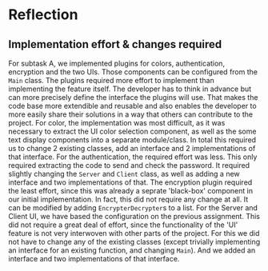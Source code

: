 # Reflection

## Implementation effort & changes required
For subtask A, we implemented plugins for colors, authentication, encryption and the two UIs. Those components can be configured from the `Main` class. The plugins required more effort to implement than implementing the feature itself. The developer has to think in advance but can more precisely define the interface the plugins will use. That makes the code base more extendible and reusable and also enables the developer to more easily share their solutions in a way that others can contribute to the project. For color, the implementation was most difficult, as it was necessary to extract the UI color selection component, as well as the some text display components into a separate module/class. In total this required us to change 2 existing classes, add an interface and 2 implementations of that interface. For the authentication, the required effort was less. This only required extracting the code to send and check the password. It required slightly changing the `Server` and `Client` class, as well as adding a new interface and two implementations of that. The encryption plugin required the least effort, since this was already a seprate 'black-box' component in our initial implementation. In fact, this did not require any change at all. It can be modified by adding `EncrypterDecrypter`s to a list. For the Server and Client UI, we have based the configuration on the previous assignment. This did not require a great deal of effort, since the functionality of the 'UI' feature is not very interwoven with other parts of the project. For this we did not have to change any of the existing classes (except trivially implementing an interface for an existing function, and changing `Main`). And we added an interface and two implementations of that interface.